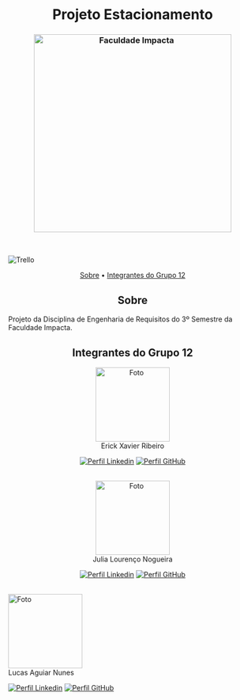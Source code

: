 <h1 align="center"; style="font-weight: bold;">Projeto Estacionamento</h1>

<h3 align="center"><img  alt="Faculdade Impacta" width = "400px" src="https://www.impacta.edu.br/themes/wc_agenciar3/images/logo-new.png"></h3>

<br>

![Trello](https://img.shields.io/badge/Trello-%23026AA7.svg?style=for-the-badge&logo=Trello&logoColor=white)

<p align="center">
    <a href="#sobre">Sobre</a> •
    <a href="#grupo">Integrantes do Grupo 12</a>
</p>

<h2 id="sobre" align="center">Sobre</h2>
Projeto da Disciplina de Engenharia de Requisitos do 3º Semestre da Faculdade Impacta.
<br>

<h2 id="grupo" align="center">Integrantes do Grupo 12</h2>
<div align="center">
    <div>
        <p><img src="https://media.licdn.com/dms/image/v2/D4E03AQE5cCIJg1tCzg/profile-displayphoto-crop_800_800/B4EZjod4bCHEAI-/0/1756246806730?e=1759363200&v=beta&t=Q3bWAKKtPdT0UFN6lu9GqOZwEngmaKl7rD3Tvr0iY9A" width = "150px" alt="Foto"><br>Erick Xavier Ribeiro</p>
        <a href="https://www.linkedin.com/in/erick-xavier-0a0b572a9/" target="_blank"><img title="Conecte-se" src="https://img.shields.io/badge/LinkedIn-0077B5?style=for-the-badge&logo=linkedin&logoColor=white" alt="Perfil Linkedin"/></a>
        <a href="https://github.com/ErickXr" target="_blank"><img title="Siga-Me" src="https://img.shields.io/badge/GitHub-100000?style=for-the-badge&logo=github&logoColor=white" alt="Perfil GitHub"/></a>
    </div>
    <div">
        <br><p><img src="https://media.licdn.com/dms/image/v2/D5603AQHo_XUkIDWRHQ/profile-displayphoto-shrink_800_800/profile-displayphoto-shrink_800_800/0/1710384800118?e=1759363200&v=beta&t=dkfWByvsaoJr2olnWm2YZVMZyiGVrvVaOwFqF38M6iA" width = "150px" alt="Foto"><br>Julia Lourenço Nogueira</p>
        <a href="https://www.linkedin.com/in/julia-louren%C3%A7o-8065082ba/" target="_blank"><img title="Conecte-se" src="https://img.shields.io/badge/LinkedIn-0077B5?style=for-the-badge&logo=linkedin&logoColor=white" alt="Perfil Linkedin"/></a>
        <a href="https://github.com/Jloren051" target="_blank"><img title="Siga-Me" src="https://img.shields.io/badge/GitHub-100000?style=for-the-badge&logo=github&logoColor=white" alt="Perfil GitHub"/></a>
    </div>
    <div>
        <br><p><img src="https://media.licdn.com/dms/image/v2/D4D03AQG-KsVZ9ckf9A/profile-displayphoto-shrink_800_800/profile-displayphoto-shrink_800_800/0/1694985269392?e=1759363200&v=beta&t=FAMUGBaiKveWhL-Lq1k5Fnss2JTvPhiGjIS0ef6uYxk" width = "150px" alt="Foto"><br>Lucas Aguiar Nunes</p>
        <a href="https://www.linkedin.com/in/lucas-aguiar-nunes" target="_blank"><img title="Conecte-se" src="https://img.shields.io/badge/LinkedIn-0077B5?style=for-the-badge&logo=linkedin&logoColor=white" alt="Perfil Linkedin"/></a>
        <a href="https://github.com/Lucas-Aguiar-Nunes" target="_blank"><img title="Siga-Me" src="https://img.shields.io/badge/GitHub-100000?style=for-the-badge&logo=github&logoColor=white" alt="Perfil GitHub"/></a>
    </div>
</div>
